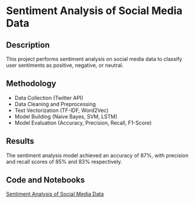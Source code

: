 # Sentiment Analysis of Social Media Data

## Description
This project performs sentiment analysis on social media data to classify user sentiments as positive, negative, or neutral.

## Methodology
- Data Collection (Twitter API)
- Data Cleaning and Preprocessing
- Text Vectorization (TF-IDF, Word2Vec)
- Model Building (Naive Bayes, SVM, LSTM)
- Model Evaluation (Accuracy, Precision, Recall, F1-Score)

## Results
The sentiment analysis model achieved an accuracy of 87%, with precision and recall scores of 85% and 83% respectively.

## Code and Notebooks
[Sentiment Analysis of Social Media Data](link-to-your-notebook-or-code)
